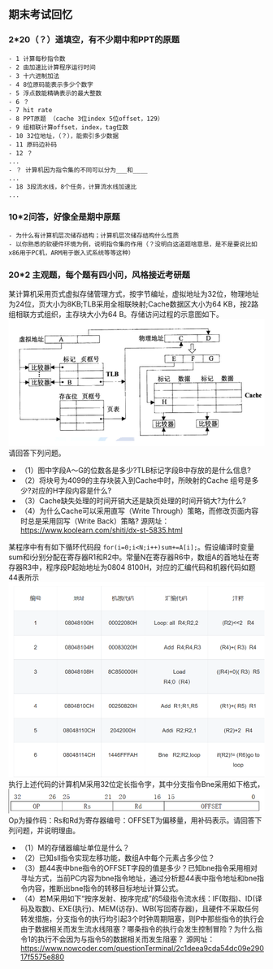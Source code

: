 ## 期末考试回忆
### 2*20（？）道填空，有不少期中和PPT的原题
    - 1 计算每秒指令数
    - 2 由加速比计算程序运行时间
    - 3 十六进制加法
    - 4 8位原码能表示多少个数字
    - 5 浮点数能精确表示的最大整数
    - 6 ？
    - 7 hit rate
    - 8 PPT原题 （cache 3位index 5位offset，129）
    - 9 组相联计算offset，index，tag位数
    - 10 32位地址，（？），能索引多少数据
    - 11 原码边补码
    - 12 ？
    ...
    - ？ 计算机因为指令集的不同可以分为___和____
    ...
    - 18 3段流水线，8个任务，计算流水线加速比
    ...
### 10*2问答，好像全是期中原题
    - 为什么有计算机层次储存结构；计算机层次储存结构什么性质
    - 以你熟悉的软硬件环境为例，说明指令集的作用（？没明白这道题啥意思，是不是要说比如x86用于PC机，ARM用于嵌入式系统等等这种）
### 20*2 主观题，每个题有四小问，风格接近考研题

某计算机采用页式虚拟存储管理方式，按字节编址，虚拟地址为32位，物理地址为24位，页大小为8KB;TLB采用全相联映射;Cache数据区大小为64 KB，按2路组相联方式组织，主存块大小为64 B。存储访问过程的示意图如下。
![avatar](assert\tmp9293.png)
请回答下列问题。
- （1）图中字段A～G的位数各是多少?TLB标记字段B中存放的是什么信息?
- （2）将块号为4099的主存块装入到Cache中时，所映射的Cache 组号是多少?对应的H字段内容是什么?
- （3）Cache缺失处理的时间开销大还是缺页处理的时间开销大?为什么?
- （4）为什么Cache可以采用直写（Write Through）策略，而修改页面内容时总是采用回写（Write Back）策略? 
源网址：https://www.koolearn.com/shiti/dx-st-5835.html


某程序中有有如下循环代码段 `for(i=0;i<N;i++)sum+=A[i];`。假设编译时变量sum和i分别分配在寄存器R1和R2中。常量N在寄存器R6中，数组A的首地址在寄存器R3中，程序段P起始地址为0804 8100H，对应的汇编代码和机器代码如题44表所示
![avatar](assert\tmp3081.png)
执行上述代码的计算机M采用32位定长指令字，其中分支指令Bne采用如下格式，
![avatar](assert\tmpB1A9.png)
Op为操作码：Rs和Rd为寄存器编号：OFFSET为偏移量，用补码表示。请回答下列问题，并说明理由。
- （1）M的存储器编址单位是什么？
- （2）已知sll指令实现左移功能，数组A中每个元素占多少位？
- （3）题44表中bne指令的OFFSET字段的值是多少？已知bne指令采用相对寻址方式，当前PC内容为bne指令地址，通过分析题44表中指令地址和bne指令内容，推断出bne指令的转移目标地址计算公式。
- （4）若M采用如下“按序发射、按序完成”的5级指令流水线：IF(取指)、ID(译码及取数)、EXE(执行)、MEM(访存)、WB(写回寄存器)，且硬件不采取任何转发措施，分支指令的执行均引起3个时钟周期阻塞，则P中那些指令的执行会由于数据相关而发生流水线阻塞？哪条指令的执行会发生控制冒险？为什么指令1的执行不会因为与指令5的数据相关而发生阻塞？
源网址：https://www.nowcoder.com/questionTerminal/2c1deea9cda54dc09e29017f5575e880